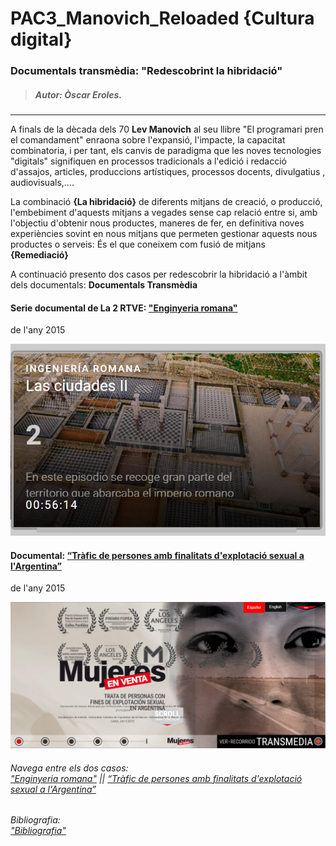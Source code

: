 # PAC3_Manovich_Reloaded {Cultura digital}
### Documentals transmèdia:  "Redescobrint la hibridació" 
>##### Autor: Òscar Eroles.
--------
A finals de la dècada dels 70 **Lev Manovich**  al seu llibre "El programari pren el comandament" enraona sobre l'expansió, l'impacte, la capacitat combinatoria, i per tant, els canvis de paradigma que les noves tecnologies "digitals" signifiquen en processos tradicionals a l'edició i redacció d'assajos, articles,  produccions artístiques, processos docents, divulgatius , audiovisuals,....

La combinació **{La hibridació}** de diferents mitjans de creació, o producció, l'embebiment d'aquests mitjans a vegades sense cap relació entre si,  amb l'objectiu d'obtenir nous productes, maneres de fer, en definitiva noves experiències sovint en nous mitjans que permeten gestionar aquests nous productes o serveis: És el que coneixem com fusió de mitjans **{Remediació}**

 A continuació presento dos casos per redescobrir la hibridació a l'àmbit dels documentals: **Documentals Transmèdia**

#### Serie documental de La 2 RTVE: ["Enginyeria romana"](https://www.rtve.es/play/videos/ingenieria-romana/)
de l'any 2015 

![Enginyeria Romana VR][img1]

[img1]: /images/inRomana1.png "Enginyeria Romana presentació"

#### Documental: [“Tràfic de persones amb finalitats d'explotació sexual a l'Argentina”](http://www.documedia.com.ar/mujeres/)
de l'any 2015 

![Mujeres en Venta][img2] 

[img2]: /images/mujeres1.png "Mujeres en Venta"

###### Navega entre els dos casos:<br> ["Enginyeria romana"](./ingenieria-romana.md/) ||  [“Tràfic de persones amb finalitats d'explotació sexual a l'Argentina”](./trata-personas.md/)

###### Bibliografia:<br> ["Bibliografia"](./bibliografia.md/)

